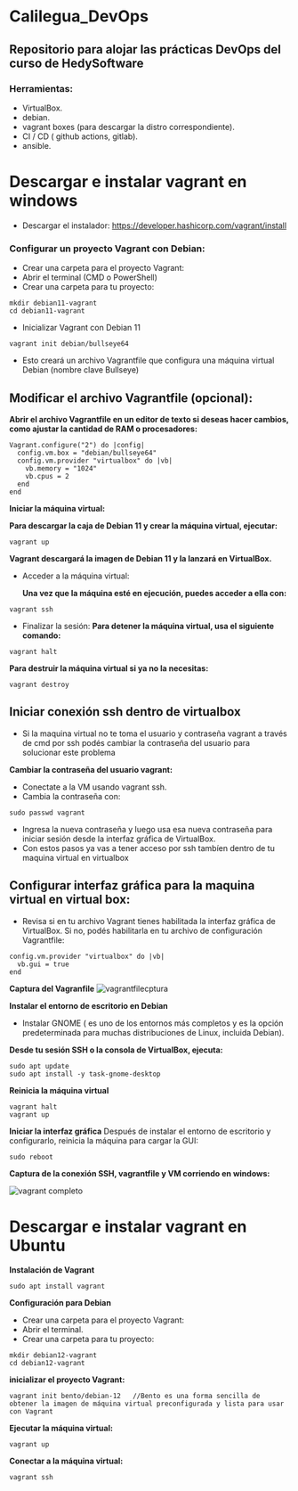 # Calilegua_DevOps

## Repositorio para alojar las prácticas DevOps del curso de HedySoftware

### Herramientas:
- VirtualBox.
- debian.
- vagrant boxes (para descargar la distro correspondiente).
- CI / CD ( github actions, gitlab).
- ansible.
  

# Descargar e instalar vagrant en windows

- Descargar el instalador: https://developer.hashicorp.com/vagrant/install
  
### Configurar un proyecto Vagrant con Debian:

- Crear una carpeta para el proyecto Vagrant:
- Abrir el terminal (CMD o PowerShell)
- Crear una carpeta para tu proyecto:
  
```
mkdir debian11-vagrant
cd debian11-vagrant
```
- Inicializar Vagrant con Debian 11

```
vagrant init debian/bullseye64
```
- Esto creará un archivo Vagrantfile que configura una máquina virtual Debian  (nombre clave Bullseye)

## Modificar el archivo Vagrantfile (opcional):

__Abrir el archivo Vagrantfile en un editor de texto si deseas hacer cambios, como ajustar la cantidad de RAM o procesadores:__
```
Vagrant.configure("2") do |config|
  config.vm.box = "debian/bullseye64"
  config.vm.provider "virtualbox" do |vb|
    vb.memory = "1024"
    vb.cpus = 2
  end
end
```
__Iniciar la máquina virtual:__

__Para descargar la caja de Debian 11 y crear la máquina virtual, ejecutar:__

```
vagrant up
```
__Vagrant descargará la imagen de Debian 11 y la lanzará en VirtualBox.__

- Acceder a la máquina virtual:

  __Una vez que la máquina esté en ejecución, puedes acceder a ella con:__
  
```
vagrant ssh

```
- Finalizar la sesión:
  __Para detener la máquina virtual, usa el siguiente comando:__

```
vagrant halt
```
__Para destruir la máquina virtual si ya no la necesitas:__

```
vagrant destroy
```
## Iniciar conexión ssh dentro de virtualbox
- Si la maquina virtual no te toma el usuario y contraseña vagrant a través de cmd por ssh podés cambiar la contraseña del usuario para solucionar este problema

__Cambiar la contraseña del usuario vagrant:__
- Conectate a la VM usando vagrant ssh.
- Cambia la contraseña con:
  
```
sudo passwd vagrant
```
- Ingresa la nueva contraseña y luego usa esa nueva contraseña para iniciar sesión desde la interfaz gráfica de VirtualBox.
- Con estos pasos ya vas a tener acceso por ssh tambíen dentro de tu maquina virtual en virtualbox

## Configurar interfaz gráfica para la maquina virtual en virtual box:

- Revisa si en tu archivo Vagrant tienes habilitada la interfaz gráfica de VirtualBox. Si no, podés habilitarla en tu archivo de configuración Vagrantfile:
  
```
config.vm.provider "virtualbox" do |vb|
  vb.gui = true
end

```
__Captura del Vagranfile__
![vagrantfilecptura](https://github.com/user-attachments/assets/4ca857e4-b023-4436-be0b-09b15d8f7467)


__Instalar el entorno de escritorio en Debian__
 - Instalar GNOME ( es uno de los entornos más completos y es la opción predeterminada para muchas distribuciones de Linux, incluida Debian).


__Desde tu sesión SSH o la consola de VirtualBox, ejecuta:__

```
sudo apt update
sudo apt install -y task-gnome-desktop

```
__Reinicia la máquina virtual__

```
vagrant halt
vagrant up

```
__Iniciar la interfaz gráfica__
Después de instalar el entorno de escritorio y configurarlo, reinicia la máquina para cargar la GUI:

```
sudo reboot

```
__Captura de la conexión SSH, vagrantfile y VM corriendo en windows:__


![vagrant completo](https://github.com/user-attachments/assets/f9f163ea-9c8c-41d8-a617-58830d480087)

# Descargar e instalar vagrant en Ubuntu

__Instalación de Vagrant__

```
sudo apt install vagrant

```
__Configuración para Debian__
- Crear una carpeta para el proyecto Vagrant:
- Abrir el terminal.
- Crear una carpeta para tu proyecto:
  
```
mkdir debian12-vagrant
cd debian12-vagrant

```

__inicializar el proyecto Vagrant:__


```
vagrant init bento/debian-12   //Bento es una forma sencilla de obtener la imagen de máquina virtual preconfigurada y lista para usar con Vagrant 

```

__Ejecutar la máquina virtual:__

```
vagrant up

```
__Conectar a la máquina virtual:__

```
vagrant ssh

```

